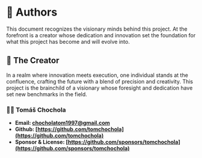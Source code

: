 # 👫 Authors

This document recognizes the visionary minds behind this project. At the forefront is a creator whose dedication and innovation set the foundation for what this project has become and will evolve into.

## 🤵 The Creator

In a realm where innovation meets execution, one individual stands at the confluence, crafting the future with a blend of precision and creativity. This project is the brainchild of a visionary whose foresight and dedication have set new benchmarks in the field.

### 🧑‍💻️ **Tomáš Chochola**

- **Email: <chocholatom1997@gmail.com>**
- **Github: [https://github.com/tomchochola](https://github.com/tomchochola)**
- **Sponsor & License: [https://github.com/sponsors/tomchochola](https://github.com/sponsors/tomchochola)**
